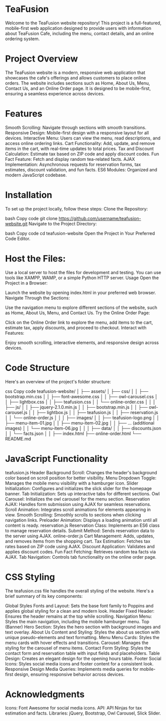 # TeaFusion
Welcome to the TeaFusion website repository! This project is a full-featured, mobile-first web application designed to provide users with information about TeaFusion Cafe, including the menu, contact details, and an online ordering system.

# Project Overview
The TeaFusion website is a modern, responsive web application that showcases the cafe's offerings and allows customers to place online orders. The website includes sections such as Home, About Us, Menu, Contact Us, and an Online Order page. It is designed to be mobile-first, ensuring a seamless experience across devices.

# Features
Smooth Scrolling: Navigate through sections with smooth transitions.
Responsive Design: Mobile-first design with a responsive layout for all devices.
Interactive Menu: Users can view the menu, read descriptions, and access online ordering links.
Cart Functionality: Add, update, and remove items in the cart, with real-time updates to total prices.
Tax and Discount Calculation: Estimate tax based on ZIP code and apply discount codes.
Fun Fact Feature: Fetch and display random tea-related facts.
AJAX Implementation: Asynchronous requests for reservation forms, tax estimates, discount validation, and fun facts.
ES6 Modules: Organized and modern JavaScript codebase.

# Installation
To set up the project locally, follow these steps:
Clone the Repository:

bash
Copy code
git clone https://github.com/username/teafusion-website.git
Navigate to the Project Directory:

bash
Copy code
cd teafusion-website
Open the Project in Your Preferred Code Editor.

# Host the Files:

Use a local server to host the files for development and testing. You can use tools like XAMPP, WAMP, or a simple Python HTTP server.
Usage
Open the Project in a Browser:

Launch the website by opening index.html in your preferred web browser.
Navigate Through the Sections:

Use the navigation menu to explore different sections of the website, such as Home, About Us, Menu, and Contact Us.
Try the Online Order Page:

Click on the Online Order link to explore the menu, add items to the cart, estimate tax, apply discounts, and proceed to checkout.
Interact with Features:

Enjoy smooth scrolling, interactive elements, and responsive design across devices.

# Code Structure
Here's an overview of the project's folder structure:

css
Copy code
teafusion-website/
│
├── assets/
│   ├── css/
│   │   ├── bootstrap.min.css
│   │   ├── font-awesome.css
│   │   ├── owl-carousel.css
│   │   ├── lightbox.css
│   │   ├── teafusion.css
│   │   └── online-order.css
│   │
│   ├── js/
│   │   ├── jquery-2.1.0.min.js
│   │   ├── bootstrap.min.js
│   │   ├── owl-carousel.js
│   │   ├── lightbox.js
│   │   ├── teafusion.js
│   │   ├── reservation.js
│   │   └── online-order.js
│   │
│   ├── images/
│   │   ├── teafusion-logo.png
│   │   ├── menu-item-01.jpg
│   │   ├── menu-item-02.jpg
│   │   ├── ... (additional images)
│   │   └── menu-item-06.jpg
│   │
│   ├── data/
│   │   ├── discounts.json
│   │   └── facts.json
│   │
├── index.html
├── online-order.html
└── README.md

# JavaScript Functionality
teafusion.js
Header Background Scroll: Changes the header's background color based on scroll position for better visibility.
Menu Dropdown Toggle: Manages the mobile menu visibility with a hamburger icon.
Slider Initialization: Configures and initializes the slick slider for the homepage banner.
Tab Initialization: Sets up interactive tabs for different sections.
Owl Carousel: Initializes the owl carousel for the menu section.
Reservation AJAX: Handles form submission using AJAX for seamless reservations.
Scroll Animation: Integrates scroll animations for elements appearing in view.
Smooth Scrolling: Smoothly scrolls to sections when clicking navigation links.
Preloader Animation: Displays a loading animation until all content is ready.
reservation.js
Reservation Class: Implements an ES6 class to manage reservation details.
Submit Method: Sends reservation data to the server using AJAX.
online-order.js
Cart Management: Adds, updates, and removes items from the shopping cart.
Tax Estimation: Fetches tax rates based on ZIP code using AJAX.
Discount Application: Validates and applies discount codes.
Fun Fact Fetching: Retrieves random tea facts via AJAX.
Tab Navigation: Controls tab functionality on the online order page.

# CSS Styling
The teafusion.css file handles the overall styling of the website. Here's a brief summary of its key components:

Global Styles
Fonts and Layout: Sets the base font family to Poppins and applies global styling for a clean and modern look.
Header
Fixed Header: Ensures the header remains at the top while scrolling.
Navigation Menu: Styles the main navigation, including the mobile hamburger menu.
Top (Banner)
Hero Section: Styles the hero section with background images and text overlay.
About Us
Content and Styling: Styles the about us section with unique pseudo-elements and text formatting.
Menu
Menu Cards: Styles the menu cards with hover effects and transitions.
Carousel: Manages the styling for the carousel of menu items.
Contact
Form Styling: Styles the contact form and reservation table with input fields and placeholders.
Table Design: Creates an elegant design for the opening hours table.
Footer
Social Icons: Styles social media icons and footer content for a consistent look.
Responsive Design
Media Queries: Implements media queries for mobile-first design, ensuring responsive behavior across devices.

# Acknowledgments
Icons: Font Awesome for social media icons.
API: API Ninjas for tax estimation and facts.
Libraries: jQuery, Bootstrap, Owl Carousel, Slick Slider.
